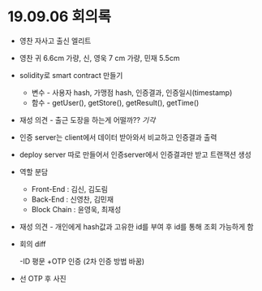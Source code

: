 # 19.09.06 회의록

- 영찬 자사고 출신 엘리트
- 영찬 귀 6.6cm 가량, 신, 영욱 7 cm 가량, 민재 5.5cm
- solidity로 smart contract 만들기
  - 변수 - 사용자 hash, 가맹점 hash, 인증결과, 인증일시(timestamp)
  - 함수 - getUser(), getStore(), getResult(), getTime()

- 재성 의견 - 출근 도장을 하는게 어떨까?? *기각*

- 인증 server는 client에서 데이터 받아와서 비교하고 인증결과 출력

- deploy server 따로 만들어서 인증server에서 인증결과만 받고 트랜잭션 생성

- 역할 분담

  - Front-End : 김신, 김도림
  - Back-End : 신영찬, 김민재
  - Block Chain : 윤영욱, 최재성

- 재성 의견 - 개인에게 hash값과 고유한 id를 부여 후 id를 통해 조회 가능하게 함

- 회의 diff

  -ID 평문 +OTP 인증 (2차 인증 방법 바꿈)

- 선 OTP 후 사진

 